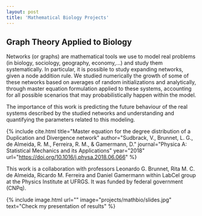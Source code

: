 ```yaml
---
layout: post
title: 'Mathematical Biology Projects'
---
```


## Graph Theory Applied to Biology

Networks (or graphs) are mathematical tools we use to model real problems (in biology, sociology, geography, economy,...) and study them systematically. In particular, it is possible to study expanding networks, given a node addition rule. We studied numerically the growth of some of these networks based on averages of random initializations and analytically, through master equation formulation applied to these systems, accounting for all possible scenarios that may probabilistically happen within the model.

The importance of this work is predicting the future behaviour of the real systems described by the studied networks and understanding and quantifying the parameters related to this modeling.

{% include cite.html title="Master equation for the degree distribution of a Duplication and Divergence network" author="Sudbrack, V., Brunnet, L. G., de Almeida, R. M., Ferreira, R. M., & Gamermann, D." journal="Physica A: Statistical Mechanics and its Applications" year="2018" url="https://doi.org/10.1016/j.physa.2018.06.066" %}

This work is a collaboration with professors Leonardo G. Brunnet, Rita M. C. de Almeida, Ricardo M. Ferreira and Daniel Gamermann within LabCel group at the Physics Institute at UFRGS. It was funded by federal government (CNPq).

{% include image.html url="" image="projects/mathbio/slides.jpg" text="Check my presentation of results" %}



